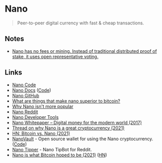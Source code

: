 # Nano

> Peer-to-peer digital currency with fast & cheap transactions.

## Notes

* [Nano has no fees or mining. Instead of traditional distributed proof of stake, it uses open representative voting.](https://news.ycombinator.com/item?id=25831562)

## Links

* [Nano Code](https://github.com/nanocurrency/nano-node)
* [Nano Docs](https://docs.nano.org/) \([Code](https://github.com/nanocurrency/nano-docs)\)
* [Nano GitHub](https://github.com/nanocurrency)
* [What are things that make nano superior to bitcoin?](https://www.reddit.com/r/nanocurrency/comments/kpbsin/what_are_things_that_make_nano_superior_to_bitcoin/)
* [Why Nano isn't more popular](https://www.reddit.com/r/nanocurrency/comments/btm4yk/how_the_hell_is_nano_not_a_top_10_cryptocurrency/ep000vh/)
* [Nano Reddit](https://www.reddit.com/r/nanocurrency/)
* [Nano Developer Tools](https://nano.org/en/tools)
* [Nano Whitepaper – Digital money for the modern world \(2017\)](https://docs.nano.org/whitepaper/english/)
* [Thread on why Nano is a great cryptocurrency \(2021\)](https://twitter.com/keyzersoze03/status/1353082563821260800)
* [HN: Bitcoin vs. Nano \(2021\)](https://news.ycombinator.com/item?id=25978219)
* [NanoVault](https://nanovault.io/) - Open source wallet for using the Nano cryptocurrency. \([Code](https://github.com/cronoh/nanovault)\)
* [Nano Tipper](https://github.com/danhitchcock/nano_tipper_z) - Nano TipBot for Reddit.
* [Nano is what Bitcoin hoped to be \(2021\)](https://magnuschatt.medium.com/nano-is-what-bitcoin-hoped-to-be-a84aecf46b74) \([HN](https://news.ycombinator.com/item?id=26202952)\)

